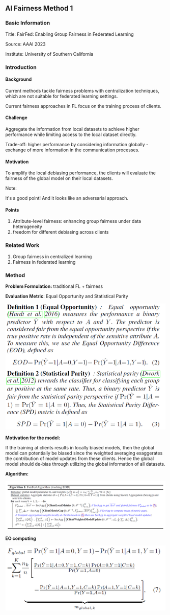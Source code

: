 ## AI Fairness Method 1

### Basic Information

Title: FairFed: Enabling Group Fairness in Federated Learning

Source: AAAI 2023

Institute: University of Southern California

### Introduction

#### Background

Current methods tackle fairness problems with centralization techniques, which are not suitable for federated learning settings.

Current fairness approaches in FL focus on the training process of clients.

#### Challenge

Aggregate the information from local datasets to achieve higher performance while limiting access to the local dataset directly.

Trade-off: higher performance by considering information globally - exchange of more information in the communication processes.

#### Motivation

To amplify the local debiasing performance, the clients will evaluate the fairness of the global model on their local datasets.

Note:

It's a good point! And it looks like an adversarial approach.

#### Points

1. Attribute-level fairness: enhancing group fairness under data heterogeneity
2. freedom for different debiasing across clients

### Related Work

1. Group fairness in centralized learning
2. Fairness in federated learning

### Method

**Problem Formulation:** traditional FL + fairness

**Evaluation Metric**: Equal Opportunity and Statistical Parity

![image-20230918232133679](asset/image-20230918232133679.png)

**Motivation for the model:**

If the training at clients results in locally biased models, then the global model can
potentially be biased since the weighted averaging exaggerates the contribution of model updates from these clients. Hence the global model should de-bias through utilizing the global information of all datasets.

**Algorithm:**

![image-20230918232906812](asset/image-20230918232906812.png)

**EO computing**

![image-20230919020333019](asset/image-20230919020333019.png)



